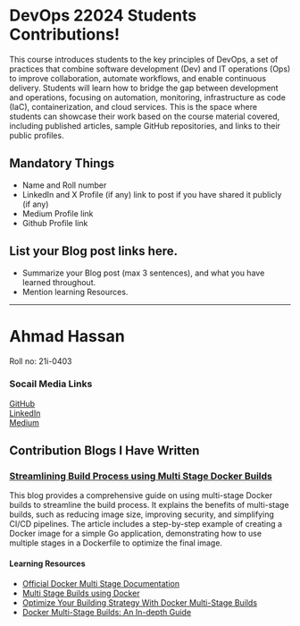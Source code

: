 # DevOps 22024 Students Contributions! 

This course introduces students to the key principles of DevOps, a set of practices that combine software development (Dev) and IT operations (Ops) to improve collaboration, automate workflows, and enable continuous delivery. Students will learn how to bridge the gap between development and operations, focusing on automation, monitoring, infrastructure as code (IaC), containerization, and cloud services. This is the space where students can showcase their work based on the course material covered, including published articles, sample GitHub repositories, and links to their public profiles.

## Mandatory Things
- Name and Roll number
- LinkedIn and X Profile (if any) link to post if you have shared it publicly (if any)
- Medium Profile link
- Github Profile link

## List your Blog post links here.
- Summarize your Blog post (max 3 sentences), and what you have learned throughout.
- Mention learning Resources. 

-------------------

# Ahmad Hassan
  Roll no: 21i-0403
### Socail Media Links
[GitHub](https://github.com/AhmadHassan71)<br>
[LinkedIn](https://www.linkedin.com/in/ahmad-hassan-a10781224/)<br>
[Medium](https://medium.com/@ahmadhassan131003)<br>


## Contribution Blogs I Have Written
### [Streamlining Build Process using Multi Stage Docker Builds](https://medium.com/@ahmadhassan131003/streamlining-build-process-using-multi-stage-docker-builds-7497f95f9f1d)
This blog provides a comprehensive guide on using multi-stage Docker builds to streamline the build process. It explains the benefits of multi-stage builds, such as reducing image size, improving security, and simplifying CI/CD pipelines. The article includes a step-by-step example of creating a Docker image for a simple Go application, demonstrating how to use multiple stages in a Dockerfile to optimize the final image.

#### Learning Resources
- [Official Docker Multi Stage Documentation](https://docs.docker.com/build/building/multi-stage/)<br>
- [Multi Stage Builds using Docker](https://www.nexsoftsys.com/articles/multi-stage-builds-using-docker.html)
- [Optimize Your Building Strategy With Docker Multi-Stage Builds](https://www.linkedin.com/pulse/optimize-your-building-strategy-docker-multi-stage-builds-sharma/)
- [Docker Multi-Stage Builds: An In-depth Guide
](https://ercanermis.com/docker-multi-stage-builds-an-in-depth-guide/)